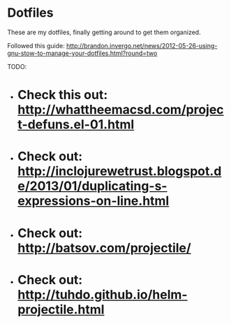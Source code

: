 # Dotfiles

These are my dotfiles, finally getting around to get them organized.

Followed this guide: http://brandon.invergo.net/news/2012-05-26-using-gnu-stow-to-manage-your-dotfiles.html?round=two

TODO:

- # Check this out: http://whattheemacsd.com/project-defuns.el-01.html
- # Check out: http://inclojurewetrust.blogspot.de/2013/01/duplicating-s-expressions-on-line.html
- # Check out: http://batsov.com/projectile/
- # Check out: http://tuhdo.github.io/helm-projectile.html
